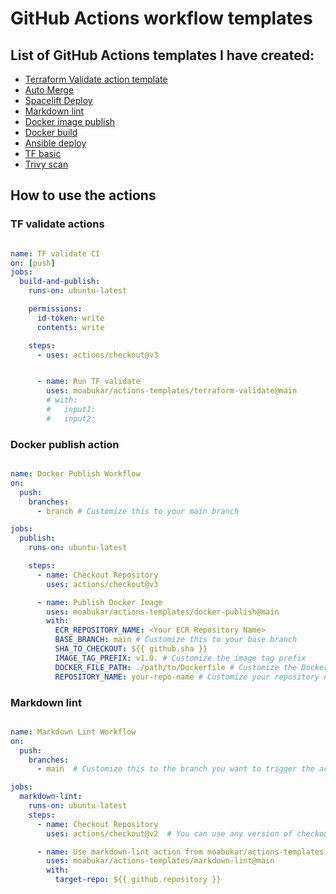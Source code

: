 # GitHub Actions workflow templates

## List of GitHub Actions templates I have created:

- [Terraform Validate action template](.github/actions/terraform-validate/action.yml)
- [Auto Merge](.github/actions/auto-merge/action.yml)
- [Spacelift Deploy](.github/actions/spacelift-deploy/action.yml)
- [Markdown lint](.github/actions/markdown-lint/action.yml)
- [Docker image publish](.github/actions/docker-publish/action.yml)
- [Docker build](.github/actions/docker-build/action.yml)
- [Ansible deploy](.github/actions/ansible-deploy/actions.yml)
- [TF basic](.github/actions/tf-basic/action.yml)
- [Trivy scan](.github/actions/trivy-scan/action.yml)

## How to use the actions

### TF validate actions

```yaml

name: TF validate CI
on: [push]
jobs:
  build-and-publish:
    runs-on: ubuntu-latest

    permissions:
      id-token: write
      contents: write

    steps:
      - uses: actions/checkout@v3


      - name: Run TF validate
        uses: moabukar/actions-templates/terraform-validate@main
        # with:
        #   input1:
        #   input2:


```


### Docker publish action

```yaml

name: Docker Publish Workflow
on:
  push:
    branches:
      - branch # Customize this to your main branch

jobs:
  publish:
    runs-on: ubuntu-latest

    steps:
      - name: Checkout Repository
        uses: actions/checkout@v3

      - name: Publish Docker Image
        uses: moabukar/actions-templates/docker-publish@main
        with:
          ECR_REPOSITORY_NAME: <Your ECR Repository Name>
          BASE_BRANCH: main # Customize this to your base branch
          SHA_TO_CHECKOUT: ${{ github.sha }}
          IMAGE_TAG_PREFIX: v1.0. # Customize the image tag prefix
          DOCKER_FILE_PATH: ./path/to/Dockerfile # Customize the Dockerfile path
          REPOSITORY_NAME: your-repo-name # Customize your repository name

```


### Markdown lint


```yaml

name: Markdown Lint Workflow
on:
  push:
    branches:
      - main  # Customize this to the branch you want to trigger the action on

jobs:
  markdown-lint:
    runs-on: ubuntu-latest
    steps:
      - name: Checkout Repository
        uses: actions/checkout@v2  # You can use any version of checkout action

      - name: Use markdown-lint action from moabukar/actions-templates
        uses: moabukar/actions-templates/markdown-lint@main
        with:
          target-repo: ${{ github.repository }}

```
